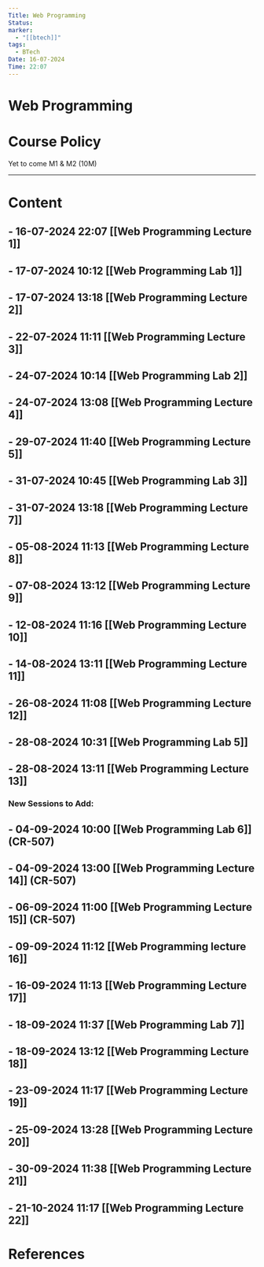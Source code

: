 ```yaml
---
Title: Web Programming
Status: 
marker:
  - "[[btech]]"
tags:
  - BTech
Date: 16-07-2024
Time: 22:07
---
```

# Web Programming

# Course Policy
Yet to come
M1 & M2 (10M)

---

# Content

## - 16-07-2024 22:07 [[Web Programming Lecture 1]]
## - 17-07-2024 10:12 [[Web Programming Lab 1]]
## - 17-07-2024 13:18 [[Web Programming Lecture 2]]
## - 22-07-2024 11:11 [[Web Programming Lecture 3]]
## - 24-07-2024 10:14 [[Web Programming Lab 2]]
## - 24-07-2024 13:08 [[Web Programming Lecture 4]]
## - 29-07-2024 11:40 [[Web Programming Lecture 5]]
## - 31-07-2024 10:45 [[Web Programming Lab 3]]
## - 31-07-2024 13:18 [[Web Programming Lecture 7]]
## - 05-08-2024 11:13 [[Web Programming Lecture 8]]
## - 07-08-2024 13:12 [[Web Programming Lecture 9]]
## - 12-08-2024 11:16 [[Web Programming Lecture 10]]
## - 14-08-2024 13:11 [[Web Programming Lecture 11]]
## - 26-08-2024 11:08 [[Web Programming Lecture 12]]
## - 28-08-2024 10:31 [[Web Programming Lab 5]]
## - 28-08-2024 13:11 [[Web Programming Lecture 13]]
### New Sessions to Add:
## - 04-09-2024 10:00 [[Web Programming Lab 6]] (CR-507)
## - 04-09-2024 13:00 [[Web Programming Lecture 14]] (CR-507)
## - 06-09-2024 11:00 [[Web Programming Lecture 15]] (CR-507)
## - 09-09-2024 11:12 [[Web Programming lecture 16]]
## - 16-09-2024 11:13 [[Web Programming Lecture 17]]
## - 18-09-2024 11:37 [[Web Programming Lab 7]]

## - 18-09-2024 13:12 [[Web Programming Lecture 18]]
## - 23-09-2024 11:17 [[Web Programming Lecture 19]]
## - 25-09-2024 13:28 [[Web Programming Lecture 20]]
## - 30-09-2024 11:38 [[Web Programming Lecture 21]]
## - 21-10-2024 11:17 [[Web Programming Lecture 22]]

# References
